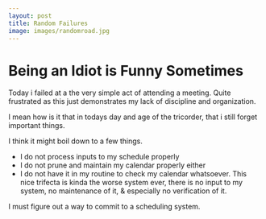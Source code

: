 ```yaml
---
layout: post
title: Random Failures
image: images/randomroad.jpg
---
```

# Being an Idiot is Funny Sometimes

Today i failed at a the very simple act of attending a meeting. Quite frustrated as this just demonstrates my lack of discipline and organization.

I mean how is it that in todays day and age of the tricorder, that i still forget important things.

I think it might boil down to a few things.
- I do not process inputs to my schedule properly
- I do not prune and maintain my calendar properly either
- I do not have it in my routine to check my calendar whatsoever.
This nice trifecta is kinda the worse system ever, there is no input to my system, no maintenance of it, & especially no verification of it.

I must figure out a way to commit to a scheduling system.
